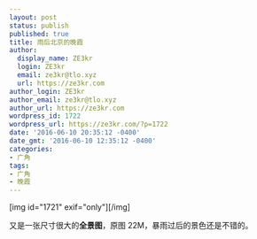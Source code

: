 ```yaml
---
layout: post
status: publish
published: true
title: 雨后北京的晚霞
author:
  display_name: ZE3kr
  login: ZE3kr
  email: ze3kr@tlo.xyz
  url: https://ze3kr.com
author_login: ZE3kr
author_email: ze3kr@tlo.xyz
author_url: https://ze3kr.com
wordpress_id: 1722
wordpress_url: https://ze3kr.com/?p=1722
date: '2016-06-10 20:35:12 -0400'
date_gmt: '2016-06-10 12:35:12 -0400'
categories:
- 广角
tags:
- 广角
- 晚霞
---
```

<p>[img id="1721" exif="only"][/img]</p>
<p>又是一张尺寸很大的<strong>全景图</strong>，原图 22M，暴雨过后的景色还是不错的。</p>
